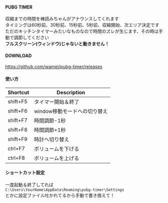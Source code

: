 #### PUBG TIMER
収縮までの時間を棒読みちゃんがアナウンスしてくれます  
タイミングは60秒前、30秒前、15秒前、5秒前、収縮開始、次エリア決定です  
ただのキッチンタイマーみたいなものなので時間のズレが生じます、その時は手動で調節してください  
**フルスクリーン(ウィンドウ)じゃないと動きません！**

#### DOWNLOAD
https://github.com/wamei/pubg-timer/releases

#### 使い方
|Shortcut|Description|
|---	|---	|
| shift+F5 | タイマー開始＆終了
| shift+F6 | window移動モードへの切り替え
| shift+F7 | 時間調節-1秒
| shift+F8 | 時間調節+1秒
| shift+F9 | 時計へ切り替え
| ctrl+F7  | ボリュームを下げる
| ctrl+F8  | ボリュームを上げる

#### ショートカット設定
一度起動＆終了してれば  
``C:\Users\YourName\AppData\Roaming\pubg-timer\Settings``  
とかに設定ファイル吐かれてるから手動で書き換えて！
